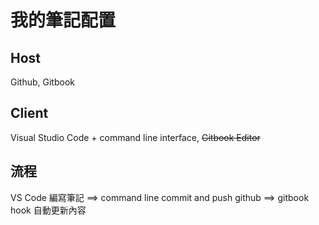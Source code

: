 # 我的筆記配置

## Host
Github, Gitbook

## Client
Visual Studio Code + command line interface, ~~Gitbook Editor~~

## 流程
VS Code 編寫筆記 ==> command line commit and push github ==> gitbook hook 自動更新內容